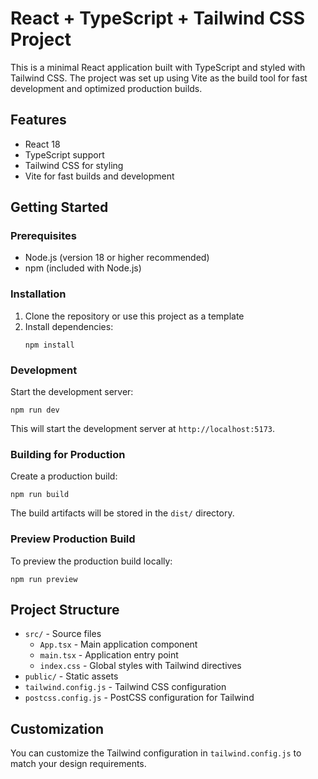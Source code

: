 # React + TypeScript + Tailwind CSS Project

This is a minimal React application built with TypeScript and styled with Tailwind CSS. The project was set up using Vite as the build tool for fast development and optimized production builds.

## Features

- React 18
- TypeScript support
- Tailwind CSS for styling
- Vite for fast builds and development

## Getting Started

### Prerequisites

- Node.js (version 18 or higher recommended)
- npm (included with Node.js)

### Installation

1. Clone the repository or use this project as a template
2. Install dependencies:
   ```
   npm install
   ```

### Development

Start the development server:
```
npm run dev
```

This will start the development server at `http://localhost:5173`.

### Building for Production

Create a production build:
```
npm run build
```

The build artifacts will be stored in the `dist/` directory.

### Preview Production Build

To preview the production build locally:
```
npm run preview
```

## Project Structure

- `src/` - Source files
  - `App.tsx` - Main application component
  - `main.tsx` - Application entry point
  - `index.css` - Global styles with Tailwind directives
- `public/` - Static assets
- `tailwind.config.js` - Tailwind CSS configuration
- `postcss.config.js` - PostCSS configuration for Tailwind

## Customization

You can customize the Tailwind configuration in `tailwind.config.js` to match your design requirements.
